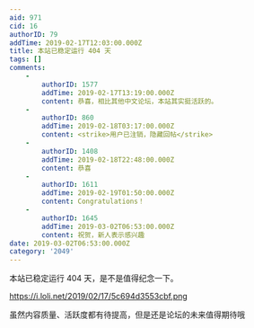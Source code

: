 ```yaml
---
aid: 971
cid: 16
authorID: 79
addTime: 2019-02-17T12:03:00.000Z
title: 本站已稳定运行 404 天
tags: []
comments:
    -
        authorID: 1577
        addTime: 2019-02-17T13:19:00.000Z
        content: 恭喜，相比其他中文论坛，本站其实挺活跃的。
    -
        authorID: 860
        addTime: 2019-02-18T03:17:00.000Z
        content: <strike>用户已注销，隐藏回帖</strike>
    -
        authorID: 1408
        addTime: 2019-02-18T22:48:00.000Z
        content: 恭喜
    -
        authorID: 1611
        addTime: 2019-02-19T01:50:00.000Z
        content: Congratulations！
    -
        authorID: 1645
        addTime: 2019-03-02T06:53:00.000Z
        content: 祝贺，新人表示感兴趣
date: 2019-03-02T06:53:00.000Z
category: '2049'
---
```


本站已稳定运行 404 天，是不是值得纪念一下。

https://i.loli.net/2019/02/17/5c694d3553cbf.png

虽然内容质量、活跃度都有待提高，但是还是论坛的未来值得期待哦
